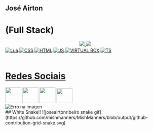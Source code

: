 ## José Airton <h1>(Full Stack)</h1>
<div align="center">
  <a href="https://github.com/JoseAirtonRibeiro">
  <img height="180em" src="https://github-readme-stats.vercel.app/api?username=JoseAirtonRibeiro&show_icons=true&theme=dracula&include_all_commits=true&count_private=true"/>
  <img height="180em" src="https://github-readme-stats.vercel.app/api/top-langs/?username=JoseAirtonRibeiro&layout=compact&langs_count=7&theme=dracula"/>
</div>

<img align="center" alt="Lua" height="50" width="50" src="https://upload.wikimedia.org/wikipedia/commons/thumb/c/cf/Lua-Logo.svg/1200px-Lua-Logo.svg.png">

<img align="center" alt="CSS" height="51" width="50" src="https://logospng.org/download/css-3/logo-css-3-2048.png">

<img align="center" alt="HTML" height="45" width="43" src="https://cdn-icons-png.flaticon.com/512/1216/1216733.png">
  
<img align="center" alt="JS" height="45" width="43" src="https://cdn.worldvectorlogo.com/logos/javascript-1.svg"> 

<img align="center" alt="VIRTUAL BOX" height="55" width="53" src="https://cdn.icon-icons.com/icons2/1504/PNG/512/virtualboxvbox_103684.png"> 

<img align="center" alt="TS" height="45" width="43" src="https://bognarjunior.files.wordpress.com/2018/09/typescript.png"> 
</div>

<div style="display: inline_block"><br></div>
 
<div> 
  <h1>Redes Sociais</h1>
  <a href="https://www.linkedin.com/in/jos%C3%A9-airton-ribeiro-junior-958729247/" target="_blank"><img src="https://cdn-icons-png.flaticon.com/512/174/174857.png" target="_blank" height="50" width="50"></a> 
  <a href="https://www.instagram.com/jjoseairton889328/" target="_blank"><img src="https://cdn-icons-png.flaticon.com/512/174/174855.png" height="50" width="50"></a>
  <a href="mailto:joseairtonrjunior@gmail.com" target="_blank"><img src="https://cdn-icons-png.flaticon.com/512/5968/5968534.png" height="50" width="50"></a>
  <a href="https://open.spotify.com/playlist/78xflLgPXwhf1FA5H4zpX5?si=de34d4e3a5d94598" target="_blank"><img src="https://cdn-icons-png.flaticon.com/512/3537/3537017.png" height="47" width="50"></a>
</div>

<div class="Spin_3d_lcc">
<img alt="Erro na imagen" height="400" width="400" src="https://1.bp.blogspot.com/-ARmfR7gbJqM/VQ8d4lLuqLI/AAAAAAAAOkE/vgLq_VurSD4/s1600/8%2Bbit%2B3.gif">
</div>
## White Snake!!
  ![joseairtonribeiro snake gif](https://github.com/mishmanners/MishManners/blob/output/github-contribution-grid-snake.svg)

